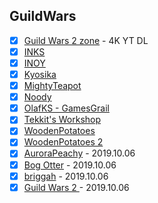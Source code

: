## GuildWars

- [x] [Guild Wars 2 zone](https://www.youtube.com/channel/UCbHDzLNUyu_HT7nRSNjriUA) - 4K YT DL
- [x] [INKS](https://www.youtube.com/channel/UCbVGUvx_9SuAYrgJOzBYT7Q)
- [x] [INOY](https://www.youtube.com/channel/UCSoOx7NVJFnolqUwXZ2ghxQ)
- [x] [Kyosika](https://www.youtube.com/channel/UCdg2omrlUUYx_tnyIgNiJSg)
- [x] [MightyTeapot](https://www.youtube.com/channel/UCWXo84TV1a6XJZcDOuq6zaQ)
- [x] [Noody](https://www.youtube.com/channel/UC-QH304zT3qOQ2PKrFmngSQ)
- [x] [OlafKS - GamesGrail](https://www.youtube.com/channel/UCRn-m-2nlUUWtBkPb4gRdTg)
- [x] [Tekkit's Workshop](https://www.youtube.com/channel/UC0Feu7AF3QW-WvqRAgs1ycw)
- [x] [WoodenPotatoes  ](https://www.youtube.com/channel/UCYUY9_i44IDNOs_Ja815mlA)
- [x] [WoodenPotatoes 2](https://www.youtube.com/channel/UC07_U_mN9-gljJkwcGbifcQ)
- [x] [AuroraPeachy](https://www.youtube.com/channel/UCrzoluANZlhi24mlQVouTmg) - 2019.10.06
- [x] [Bog Otter](https://www.youtube.com/channel/UCSzOtbN2xTsI8aQPM2sMmpQ) - 2019.10.06
- [x] [briggah](https://www.youtube.com/channel/UCwtjGb3GIIiQFqh6qSjCLQQ) - 2019.10.06
- [x] [Guild Wars 2  ](https://www.youtube.com/channel/UCP_FgMqOxp_VsM0UfrL-DxA) - 2019.10.06
